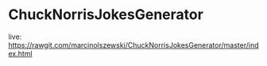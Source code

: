 # ChuckNorrisJokesGenerator

live: https://rawgit.com/marcinolszewski/ChuckNorrisJokesGenerator/master/index.html

